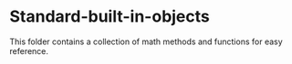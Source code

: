 # Standard-built-in-objects
This folder contains a collection of math methods and functions for easy reference. 
